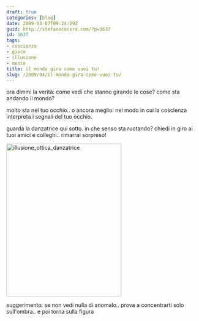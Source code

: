 ```yaml
---
draft: true
categories: [blog]
date: 2009-04-07T09:24:29Z
guid: http://stefanocecere.com/?p=1637
id: 1637
tags:
- coscienza
- gioco
- illusione
- mente
title: il mondo gira come vuoi tu!
slug: /2009/04/il-mondo-gira-come-vuoi-tu/
---
```


ora dimmi la verità: come vedi che stanno girando le cose? come sta andando il mondo?
  
molto sta nel tuo occhio.. o ancora meglio: nel modo in cui la coscienza interpreta i segnali del tuo occhio.

guarda la danzatrice qui sotto. in che senso sta ruotando? chiedi in giro ai tuoi amici e colleghi.. rimarrai sorpreso!

<img class="aligncenter size-full wp-image-1638" title="illusione_ottica_danzatrice" src="http://stefanocecere.com/wp-content/uploads/sites/3/2009/04/illusione_ottica_danzatrice.gif" alt="illusione_ottica_danzatrice" width="300" height="400" />

suggerimento: se non vedi nulla di anomalo.. prova a concentrarti solo sull'ombra.. e poi torna sulla figura